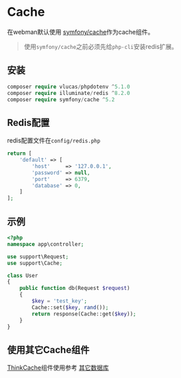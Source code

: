 # Cache

在webman默认使用 [symfony/cache](https://github.com/symfony/cache)作为cache组件。

> 使用`symfony/cache`之前必须先给`php-cli`安装redis扩展。

## 安装
```php
composer require vlucas/phpdotenv ^5.1.0
composer require illuminate/redis ^8.2.0
composer require symfony/cache ^5.2
```

## Redis配置
redis配置文件在`config/redis.php`
```php
return [
    'default' => [
        'host'     => '127.0.0.1',
        'password' => null,
        'port'     => 6379,
        'database' => 0,
    ]
];
```

## 示例
```php
<?php
namespace app\controller;

use support\Request;
use support\Cache;

class User
{
    public function db(Request $request)
    {
        $key = 'test_key';
        Cache::set($key, rand());
        return response(Cache::get($key));
    }
}
```

## 使用其它Cache组件

[ThinkCache](https://github.com/top-think/think-cache)组件使用参考 [其它数据库](#/db/others?id=thinkcache)
